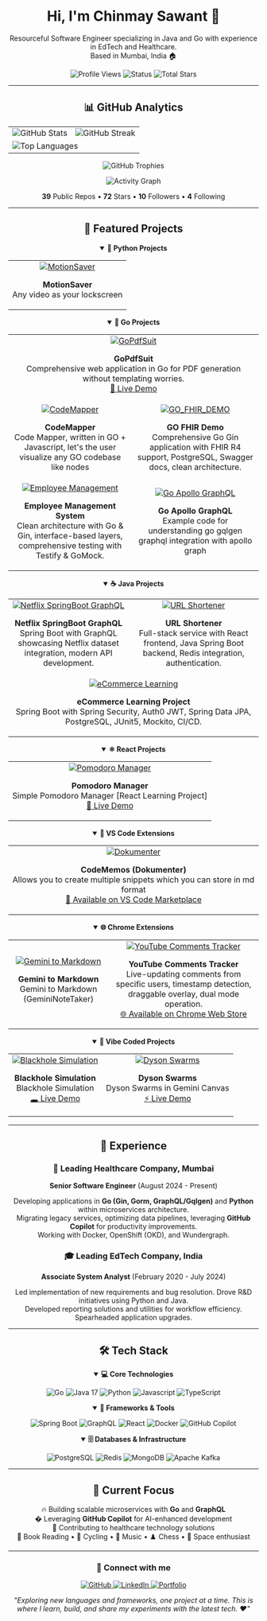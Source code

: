 <div align="center">
  <h1>Hi, I'm Chinmay Sawant 👋</h1>
  <p>Resourceful Software Engineer specializing in Java and Go with experience in EdTech and Healthcare.<br>Based in Mumbai, India 🏠</p>
  
  <p>
    <img src="https://komarev.com/ghpvc/?username=chinmay-sawant&color=blueviolet&style=flat-square&label=Profile+Views" alt="Profile Views" />
    <img src="https://img.shields.io/badge/Status-Working%20from%20home-success?style=flat-square" alt="Status" />
    <img src="https://img.shields.io/badge/Total%20Stars-72-blueviolet?style=flat-square" alt="Total Stars" />
  </p>
</div>

---

<div align="center">
  <h2>📊 GitHub Analytics</h2>
  
  <table>
    <tr>
      <td>
        <img src="https://github-readme-stats.vercel.app/api?username=chinmay-sawant&show_icons=true&theme=radical&count_private=true" alt="GitHub Stats" />
      </td>
      <td>
        <img src="https://github-readme-streak-stats.herokuapp.com/?user=chinmay-sawant&theme=radical" alt="GitHub Streak" />
      </td>
    </tr>
    <tr>
      <td colspan="2">
        <img src="https://github-readme-stats.vercel.app/api/top-langs/?username=chinmay-sawant&layout=compact&theme=radical" alt="Top Languages" />
      </td>
    </tr>
  </table>
  
  <p>
    <img src="https://github-profile-trophy.vercel.app/?username=chinmay-sawant&theme=radical&no-frame=true&no-bg=false&margin-w=4&row=1" alt="GitHub Trophies" />
  </p>
  
  <p>
    <img src="https://github-readme-activity-graph.vercel.app/graph?username=chinmay-sawant&theme=radical" alt="Activity Graph" />
  </p>
  
  <p><strong>39</strong> Public Repos • <strong>72</strong> Stars • <strong>10</strong> Followers • <strong>4</strong> Following</p>
</div>

---

<div align="center">
  <h2>🚀 Featured Projects</h2>
  
  <!-- Python Projects -->
  <details open>
    <summary><strong>🐍 Python Projects</strong></summary>
    <table>
      <tr>
        <td align="center">
          <a href="https://github.com/chinmay-sawant/MotionSaver">
            <img src="https://github-readme-stats.vercel.app/api/pin/?username=chinmay-sawant&repo=MotionSaver&theme=radical" alt="MotionSaver" />
          </a>
          <p><strong>MotionSaver</strong><br>
          Any video as your lockscreen</p>
        </td>
      </tr>
    </table>
  </details>

  <!-- Go Projects -->
  <details open>
    <summary><strong>🐹 Go Projects</strong></summary>
    <table>
     <tr> 
        <td align="center" colspan="2">
          <a href="https://github.com/chinmay-sawant/gopdfsuit">
            <img src="https://github-readme-stats.vercel.app/api/pin/?username=chinmay-sawant&repo=gopdfsuit&theme=radical" alt="GoPdfSuit" />
          </a>
          <p><strong>GoPdfSuit</strong><br>
          Comprehensive web application in Go for PDF generation without templating worries.<br>
          <a href="https://chinmay-sawant.github.io/gopdfsuit/">📄 Live Demo</a></p>
        </td>
      </tr>
      <tr>
        <td align="center">
          <a href="https://github.com/chinmay-sawant/CodeMapper">
            <img src="https://github-readme-stats.vercel.app/api/pin/?username=chinmay-sawant&repo=CodeMapper&theme=radical" alt="CodeMapper" />
          </a>
          <p><strong>CodeMapper</strong><br>
          Code Mapper, written in GO + Javascript, let's the user visualize any GO codebase like nodes</p>
        </td>
        <td align="center">
          <a href="https://github.com/chinmay-sawant/GO_FHIR_DEMO">
            <img src="https://github-readme-stats.vercel.app/api/pin/?username=chinmay-sawant&repo=GO_FHIR_DEMO&theme=radical" alt="GO_FHIR_DEMO" />
          </a>
          <p><strong>GO FHIR Demo</strong><br>
          Comprehensive Go Gin application with FHIR R4 support, PostgreSQL, Swagger docs, clean architecture.</p>
        </td>
      </tr>
      <tr>
        <td align="center">
          <a href="https://github.com/chinmay-sawant/gin-example">
            <img src="https://github-readme-stats.vercel.app/api/pin/?username=chinmay-sawant&repo=gin-example&theme=radical" alt="Employee Management" />
          </a>
          <p><strong>Employee Management System</strong><br>
          Clean architecture with Go & Gin, interface-based layers, comprehensive testing with Testify & GoMock.</p>
        </td>
        <td align="center">
          <a href="https://github.com/chinmay-sawant/Go-Apollo-Graphql-Example">
            <img src="https://github-readme-stats.vercel.app/api/pin/?username=chinmay-sawant&repo=Go-Apollo-Graphql-Example&theme=radical" alt="Go Apollo GraphQL" />
          </a>
          <p><strong>Go Apollo GraphQL</strong><br>
          Example code for understanding go gqlgen graphql integration with apollo graph</p>
        </td>
      </tr>
    </table>
  </details>

  <!-- Java Projects -->
  <details open>
    <summary><strong>☕ Java Projects</strong></summary>
    <table>
      <tr>
        <td align="center">
          <a href="https://github.com/chinmay-sawant/Netflix-SpringBoot-Graphql">
            <img src="https://github-readme-stats.vercel.app/api/pin/?username=chinmay-sawant&repo=Netflix-SpringBoot-Graphql&theme=radical" alt="Netflix SpringBoot GraphQL" />
          </a>
          <p><strong>Netflix SpringBoot GraphQL</strong><br>
          Spring Boot with GraphQL showcasing Netflix dataset integration, modern API development.</p>
        </td>
        <td align="center">
          <a href="https://github.com/chinmay-sawant/URLShortener">
            <img src="https://github-readme-stats.vercel.app/api/pin/?username=chinmay-sawant&repo=URLShortener&theme=radical" alt="URL Shortener" />
          </a>
          <p><strong>URL Shortener</strong><br>
          Full-stack service with React frontend, Java Spring Boot backend, Redis integration, authentication.</p>
        </td>
      </tr>
      <tr>
        <td align="center" colspan="2">
          <a href="https://github.com/chinmay-sawant/e-Commerce">
            <img src="https://github-readme-stats.vercel.app/api/pin/?username=chinmay-sawant&repo=e-Commerce&theme=radical" alt="eCommerce Learning" />
          </a>
          <p><strong>eCommerce Learning Project</strong><br>
          Spring Boot with Spring Security, Auth0 JWT, Spring Data JPA, PostgreSQL, JUnit5, Mockito, CI/CD.</p>
        </td>
      </tr>
    </table>
  </details>

  <!-- React Projects -->
  <details open>
    <summary><strong>⚛️ React Projects</strong></summary>
    <table>
      <tr>
        <td align="center">
          <a href="https://github.com/chinmay-sawant/Pomodoro-Manager">
            <img src="https://github-readme-stats.vercel.app/api/pin/?username=chinmay-sawant&repo=Pomodoro-Manager&theme=radical" alt="Pomodoro Manager" />
          </a>
          <p><strong>Pomodoro Manager</strong><br>
          Simple Pomodoro Manager [React Learning Project]<br>
          <a href="https://chinmay-sawant.github.io/Pomodoro-Manager/">🍅 Live Demo</a></p>
        </td>
      </tr>
    </table>
  </details>

  <!-- VS Code Extensions -->
  <details open>
    <summary><strong>🔧 VS Code Extensions</strong></summary>
    <table>
      <tr>
        <td align="center">
          <a href="https://github.com/chinmay-sawant/Dokumenter">
            <img src="https://github-readme-stats.vercel.app/api/pin/?username=chinmay-sawant&repo=Dokumenter&theme=radical" alt="Dokumenter" />
          </a>
          <p><strong>CodeMemos (Dokumenter)</strong><br>
          Allows you to create multiple snippets which you can store in md format<br>
          <a href="https://marketplace.visualstudio.com/items?itemName=chinmay-sawant.code-snippet-collector">📝 Available on VS Code Marketplace</a></p>
        </td>
      </tr>
    </table>
  </details>

  <!-- Chrome Extensions -->
  <details open>
    <summary><strong>🌐 Chrome Extensions</strong></summary>
    <table>
      <tr>
        <td align="center">
          <a href="https://github.com/chinmay-sawant/gemini-to-markdown">
            <img src="https://github-readme-stats.vercel.app/api/pin/?username=chinmay-sawant&repo=gemini-to-markdown&theme=radical" alt="Gemini to Markdown" />
          </a>
          <p><strong>Gemini to Markdown</strong><br>
          Gemini to Markdown (GeminiNoteTaker)</p>
        </td>
        <td align="center">
          <a href="https://github.com/chinmay-sawant/YoutubeCommentsTracker">
            <img src="https://github-readme-stats.vercel.app/api/pin/?username=chinmay-sawant&repo=YoutubeCommentsTracker&theme=radical" alt="YouTube Comments Tracker" />
          </a>
          <p><strong>YouTube Comments Tracker</strong><br>
          Live-updating comments from specific users, timestamp detection, draggable overlay, dual mode operation.<br>
          <a href="https://chromewebstore.google.com/detail/monlejnbfmbmokaeopljdejmldiinpmb?utm_source=item-share-cb">🌐 Available on Chrome Web Store</a></p>
        </td>
      </tr>
    </table>
  </details>

  <!-- Vibe Coded Projects -->
  <details open>
    <summary><strong>🎨 Vibe Coded Projects</strong></summary>
    <table>
      <tr>
        <td align="center">
          <a href="https://github.com/chinmay-sawant/Blackhole_Simulation">
            <img src="https://github-readme-stats.vercel.app/api/pin/?username=chinmay-sawant&repo=Blackhole_Simulation&theme=radical" alt="Blackhole Simulation" />
          </a>
          <p><strong>Blackhole Simulation</strong><br>
          Blackhole Simulation<br>
          <a href="https://chinmay-sawant.github.io/Blackhole_Simulation/">🕳️ Live Demo</a></p>
        </td>
        <td align="center">
          <a href="https://github.com/chinmay-sawant/Dyson_Swarms">
            <img src="https://github-readme-stats.vercel.app/api/pin/?username=chinmay-sawant&repo=Dyson_Swarms&theme=radical" alt="Dyson Swarms" />
          </a>
          <p><strong>Dyson Swarms</strong><br>
          Dyson Swarms in Gemini Canvas<br>
          <a href="https://chinmay-sawant.github.io/Dyson_Swarms/">⚡ Live Demo</a></p>
        </td>
      </tr>
    </table>
  </details>
</div>

---

<div align="center">
  <h2>💼 Experience</h2>
  
  <h3>🏥 Leading Healthcare Company, Mumbai</h3>
  <p><strong>Senior Software Engineer</strong> (August 2024 - Present)</p>
  <p>
    Developing applications in <strong>Go (Gin, Gorm, GraphQL/Gqlgen)</strong> and <strong>Python</strong> within microservices architecture.<br>
    Migrating legacy services, optimizing data pipelines, leveraging <strong>GitHub Copilot</strong> for productivity improvements.<br>
    Working with Docker, OpenShift (OKD), and Wundergraph.
  </p>

  <h3>🎓 Leading EdTech Company, India</h3>
  <p><strong>Associate System Analyst</strong> (February 2020 - July 2024)</p>
  <p>
    Led implementation of new requirements and bug resolution. Drove R&D initiatives using Python and Java.<br>
    Developed reporting solutions and utilities for workflow efficiency. Spearheaded application upgrades.
  </p>
</div>

---

<div align="center">
  <h2>🛠️ Tech Stack</h2>
  
  <details open>
    <summary><strong>💻 Core Technologies</strong></summary>
    <p>
      <img src="https://img.shields.io/badge/Go-00ADD8?style=for-the-badge&logo=go&logoColor=white" alt="Go" />
      <img src="https://img.shields.io/badge/Java%2017-007396?style=for-the-badge&logo=java&logoColor=white" alt="Java 17" />
      <img src="https://img.shields.io/badge/Python-3776AB?style=for-the-badge&logo=python&logoColor=white" alt="Python" />
      <img src="https://img.shields.io/badge/JavaScript-F7DF1E?style=for-the-badge&logo=javascript&logoColor=black" alt="Javascript" />
      <img src="https://img.shields.io/badge/TypeScript-007ACC?style=for-the-badge&logo=typescript&logoColor=white" alt="TypeScript" />
    </p>
  </details>
  
  <details open>
    <summary><strong>🔧 Frameworks & Tools</strong></summary>
    <p>
      <img src="https://img.shields.io/badge/Spring%20Boot-66BB6A?style=for-the-badge&logo=spring&logoColor=white" alt="Spring Boot" />
      <img src="https://img.shields.io/badge/GraphQL-E10098?style=for-the-badge&logo=graphql&logoColor=white" alt="GraphQL" />
      <img src="https://img.shields.io/badge/React-61DAFB?style=for-the-badge&logo=react&logoColor=black" alt="React" />
      <img src="https://img.shields.io/badge/Docker-2496ED?style=for-the-badge&logo=docker&logoColor=white" alt="Docker" />
      <img src="https://img.shields.io/badge/GitHub%20Copilot-06CD6D?style=for-the-badge&logo=github-copilot&logoColor=white" alt="GitHub Copilot" />
    </p>
  </details>
  
  <details open>
    <summary><strong>🗄️ Databases & Infrastructure</strong></summary>
    <p>
      <img src="https://img.shields.io/badge/PostgreSQL-4169E1?style=for-the-badge&logo=postgresql&logoColor=white" alt="PostgreSQL" />
      <img src="https://img.shields.io/badge/Redis-DC382D?style=for-the-badge&logo=redis&logoColor=white" alt="Redis" />
      <img src="https://img.shields.io/badge/MongoDB-47A248?style=for-the-badge&logo=mongodb&logoColor=white" alt="MongoDB" />
      <img src="https://img.shields.io/badge/Apache%20Kafka-231F20?style=for-the-badge&logo=apache-kafka&logoColor=white" alt="Apache Kafka" />
    </p>
  </details>
</div>

---

<div align="center">
  <h2>🎯 Current Focus</h2>
  <p>
    🔥 Building scalable microservices with <strong>Go</strong> and <strong>GraphQL</strong><br>
    � Leveraging <strong>GitHub Copilot</strong> for AI-enhanced development<br>
    🏥 Contributing to healthcare technology solutions<br>
    📖 Book Reading • 🚴 Cycling • 🎵 Music • ♟️ Chess • 🌌 Space enthusiast
  </p>
</div>

---

<div align="center">
  <h3>🔗 Connect with me</h3>
  <p>
    <a href="https://github.com/chinmay-sawant" target="_blank">
      <img src="https://img.shields.io/badge/GitHub-100000?style=for-the-badge&logo=github&logoColor=white" alt="GitHub"/>
    </a>
    <a href="https://www.linkedin.com/in/06" target="_blank">
      <img src="https://img.shields.io/badge/LinkedIn-0077B5?style=for-the-badge&logo=linkedin&logoColor=white" alt="LinkedIn"/>
    </a>
    <a href="https://chinmay-sawant.github.io/" target="_blank">
      <img src="https://img.shields.io/badge/Portfolio-FF5722?style=for-the-badge&logo=web&logoColor=white" alt="Portfolio"/>
    </a>
  </p>
  
  <p><em>"Exploring new languages and frameworks, one project at a time. This is where I learn, build, and share my experiments with the latest tech. ❤️"</em></p>
</div>
